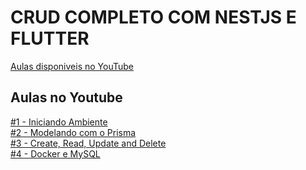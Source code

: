 # CRUD COMPLETO COM NESTJS E FLUTTER

[Aulas disponiveis no YouTube](https://www.youtube.com/watch?v=CV6xk9jZE3w&list=PLlBnICoI-g-chYzyBQQgFDOVrkpqIfIyL)


## Aulas no Youtube
 
 
[#1 - Iniciando Ambiente](https://www.youtube.com/watch?v=CV6xk9jZE3w&list=PLlBnICoI-g-chYzyBQQgFDOVrkpqIfIyL) <br/>
[#2 - Modelando com o Prisma](https://www.youtube.com/watch?v=55wJVaMdzno&list=PLlBnICoI-g-chYzyBQQgFDOVrkpqIfIyL&index=2)<br/>
[#3 - Create, Read, Update and Delete](https://www.youtube.com/watch?v=H2PlteXxJNY&list=PLlBnICoI-g-chYzyBQQgFDOVrkpqIfIyL&index=3)<br/>
[#4 - Docker e MySQL](https://www.youtube.com/watch?v=VdgPQRh7U7M&list=PLlBnICoI-g-chYzyBQQgFDOVrkpqIfIyL&index=4)<br/>












